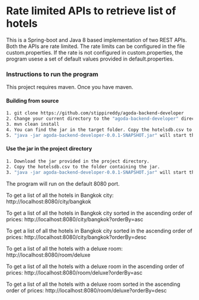 # Rate limited APIs to retrieve list of hotels
This is a Spring-boot and Java 8 based implementation of two REST APIs. Both the APIs are rate limited. The rate limits can be configured in 
the file custom.properties. If the rate is not configured in custom.properties, the program usese a set of default values provided 
in default.properties.

### Instructions to run the program

This project requires maven. Once you have maven.

#### Building from source
```sh
1. git clone https://github.com/stippireddy/agoda-backend-developer
2. Change your current directory to the "agoda-backend-developer" directory
3. mvn clean install
4. You can find the jar in the target folder. Copy the hotelsdb.csv to the target folder.
5. "java -jar agoda-backend-developer-0.0.1-SNAPSHOT.jar" will start the program.
```
#### Use the jar in the project directory
```sh
1. Download the jar provided in the project directory.
2. Copy the hotelsdb.csv to the folder containing the jar.
3. "java -jar agoda-backend-developer-0.0.1-SNAPSHOT.jar" will start the program.
```

The program will run on the default 8080 port. 

To get a list of all the hotels in Bangkok city:
http://localhost:8080/city/bangkok

To get a list of all the hotels in Bangkok city sorted in the ascending order of prices:
http://localhost:8080/city/bangkok?orderBy=asc

To get a list of all the hotels in Bangkok city sorted in the ascending order of prices:
http://localhost:8080/city/bangkok?orderBy=desc

To get a list of all the hotels with a deluxe room:
http://localhost:8080/room/deluxe

To get a list of all the hotels with a deluxe room in the ascending order of prices:
http://localhost:8080/room/deluxe?orderBy=asc

To get a list of all the hotels with a deluxe room sorted in the ascending order of prices:
http://localhost:8080/room/deluxe?orderBy=desc
